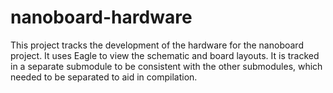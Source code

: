 # nanoboard-hardware
This project tracks the development of the hardware for the nanoboard project. It uses Eagle to view the schematic and board layouts. It is tracked in a separate submodule to be consistent with the other submodules, which needed to be separated to aid in compilation.
